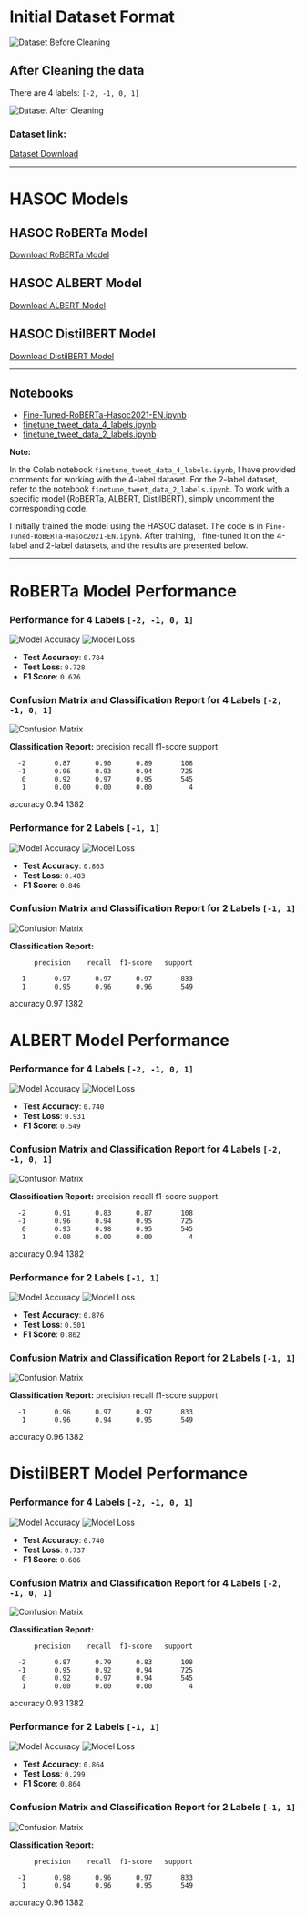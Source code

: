 # Initial Dataset Format

![Dataset Before Cleaning](/imgs/initial_data.png)

## After Cleaning the data
There are 4 labels: `[-2, -1, 0, 1]`

![Dataset After Cleaning](/imgs/cleaned_data.png)

### Dataset link:
[Dataset Download](https://drive.google.com/file/d/1Pgwwd_cPsJQH5ELlZdB1-dVGcJrZvz-F/view?usp=sharing)

---

# HASOC Models

## HASOC RoBERTa Model
[Download RoBERTa Model](https://drive.google.com/file/d/1Ma9SIa28P_pV1Ae-31mJ4Vz_AwMPb4PZ/view?usp=sharing)

## HASOC ALBERT Model
[Download ALBERT Model](https://drive.google.com/file/d/1Ma9SIa28P_pV1Ae-31mJ4Vz_AwMPb4PZ/view?usp=sharing)

## HASOC DistilBERT Model
[Download DistilBERT Model](https://drive.google.com/file/d/1-1iaV5gOn5wrCAr9t5V1uPB21rDtVaz4/view?usp=sharing)

---

## Notebooks

- [Fine-Tuned-RoBERTa-Hasoc2021-EN.ipynb](https://colab.research.google.com/drive/1CE5P1bzE79NkZI_GrXZULQTwSoDEQK8j)
- [finetune_tweet_data_4_labels.ipynb](https://colab.research.google.com/drive/1BMwpDfEjf4EgWpnHruXE99V9ZprZqYjH?usp=sharing)
- [finetune_tweet_data_2_labels.ipynb](https://colab.research.google.com/drive/1zf5JxshFurGzSkQH9cWFBJOyF47uMpj2?usp=sharing)

**Note:**

In the Colab notebook `finetune_tweet_data_4_labels.ipynb`, I have provided comments for working with the 4-label dataset. For the 2-label dataset, refer to the notebook `finetune_tweet_data_2_labels.ipynb`. To work with a specific model (RoBERTa, ALBERT, DistilBERT), simply uncomment the corresponding code. 

I initially trained the model using the HASOC dataset. The code is in `Fine-Tuned-RoBERTa-Hasoc2021-EN.ipynb`. After training, I fine-tuned it on the 4-label and 2-label datasets, and the results are presented below.

---

# RoBERTa Model Performance

### Performance for 4 Labels `[-2, -1, 0, 1]`

![Model Accuracy](/imgs/model_acuracy_roberta_4.png)
![Model Loss](/imgs/model_loss_roberta_4.png)

- **Test Accuracy**: `0.784`
- **Test Loss**: `0.728`
- **F1 Score**: `0.676`

### Confusion Matrix and Classification Report for 4 Labels `[-2, -1, 0, 1]`

![Confusion Matrix](/imgs/model_cm_roberta_4.png)

**Classification Report:**
          precision    recall  f1-score   support

      -2       0.87      0.90      0.89       108
      -1       0.96      0.93      0.94       725
       0       0.92      0.97      0.95       545
       1       0.00      0.00      0.00         4

accuracy                           0.94      1382

### Performance for 2 Labels `[-1, 1]`

![Model Accuracy](/imgs/model_acuracy_roberta_2.png)
![Model Loss](/imgs/model_loss_roberta_2.png)

- **Test Accuracy**: `0.863`
- **Test Loss**: `0.483`
- **F1 Score**: `0.846`

### Confusion Matrix and Classification Report for 2 Labels `[-1, 1]`

![Confusion Matrix](/imgs/model_cm_roberta_2.png)

**Classification Report:**

          precision    recall  f1-score   support

      -1       0.97      0.97      0.97       833
       1       0.95      0.96      0.96       549

accuracy                           0.97      1382

# ALBERT Model Performance

### Performance for 4 Labels `[-2, -1, 0, 1]`

![Model Accuracy](/imgs/model_acuracy_albert_4.png)
![Model Loss](/imgs/model_loss_albert_4.png)

- **Test Accuracy**: `0.740`
- **Test Loss**: `0.931`
- **F1 Score**: `0.549`

### Confusion Matrix and Classification Report for 4 Labels `[-2, -1, 0, 1]`

![Confusion Matrix](/imgs/model_cm_albert_4.png)

**Classification Report:**
          precision    recall  f1-score   support

      -2       0.91      0.83      0.87       108
      -1       0.96      0.94      0.95       725
       0       0.93      0.98      0.95       545
       1       0.00      0.00      0.00         4

accuracy                           0.94      1382


### Performance for 2 Labels `[-1, 1]`

![Model Accuracy](/imgs/model_acuracy_albert_2.png)
![Model Loss](/imgs/model_loss_albert_2.png)

- **Test Accuracy**: `0.876`
- **Test Loss**: `0.501`
- **F1 Score**: `0.862`

### Confusion Matrix and Classification Report for 2 Labels `[-1, 1]`

![Confusion Matrix](/imgs/model_cm_albert_2.png)

**Classification Report:**
          precision    recall  f1-score   support

      -1       0.96      0.97      0.97       833
       1       0.96      0.94      0.95       549

accuracy                           0.96      1382

# DistilBERT Model Performance

### Performance for 4 Labels `[-2, -1, 0, 1]`

![Model Accuracy](/imgs/model_acuracy_distilbert_4.png)
![Model Loss](/imgs/model_loss_distilbert_4.png)

- **Test Accuracy**: `0.740`
- **Test Loss**: `0.737`
- **F1 Score**: `0.606`

### Confusion Matrix and Classification Report for 4 Labels `[-2, -1, 0, 1]`

![Confusion Matrix](/imgs/model_cm_distilbert_4.png)

**Classification Report:**

          precision    recall  f1-score   support

      -2       0.87      0.79      0.83       108
      -1       0.95      0.92      0.94       725
       0       0.92      0.97      0.94       545
       1       0.00      0.00      0.00         4

accuracy                           0.93      1382

### Performance for 2 Labels `[-1, 1]`

![Model Accuracy](/imgs/model_acuracy_distilbert_2.png)
![Model Loss](/imgs/model_loss_distilbert_2.png)

- **Test Accuracy**: `0.864`
- **Test Loss**: `0.299`
- **F1 Score**: `0.864`

### Confusion Matrix and Classification Report for 2 Labels `[-1, 1]`

![Confusion Matrix](/imgs/model_cm_distilbert_2.png)

**Classification Report:**

          precision    recall  f1-score   support

      -1       0.98      0.96      0.97       833
       1       0.94      0.96      0.95       549

accuracy                           0.96      1382
